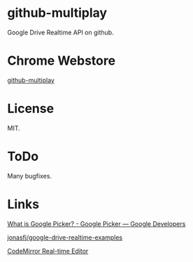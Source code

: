 github-multiplay
=======================

Google Drive Realtime API on github.

Chrome Webstore
=======================

[github-multiplay](https://chrome.google.com/webstore/detail/github-multiplay/ebbndcnmehemlkpdckccopdoohofoonm?hl=ja)

License
=======================

MIT.

ToDo
=======================

Many bugfixes.

Links
=======================

[What is Google Picker? - Google Picker — Google Developers](https://developers.google.com/picker/)

[jonasfj/google-drive-realtime-examples](https://github.com/jonasfj/google-drive-realtime-examples)

[CodeMirror Real-time Editor](http://jonasfj.github.io/google-drive-realtime-examples/)